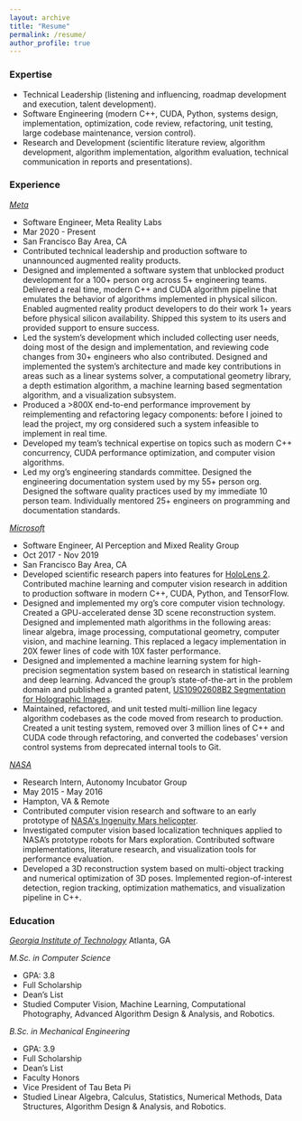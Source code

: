 ```yaml
---
layout: archive
title: "Resume"
permalink: /resume/
author_profile: true
---
```


### Expertise
* Technical Leadership (listening and influencing, roadmap development and execution, talent development).
* Software Engineering (modern C++, CUDA, Python, systems design, implementation, optimization, code review, refactoring, unit testing, large codebase maintenance, version control).
* Research and Development (scientific literature review, algorithm development, algorithm implementation, algorithm evaluation, technical communication in reports and presentations).

### Experience
*[Meta](https://tech.fb.com/ar-vr/)*                  	                
* Software Engineer, Meta Reality Labs                             
* Mar 2020 - Present
* San Francisco Bay Area, CA
* Contributed technical leadership and production software to unannounced augmented reality products.
* Designed and implemented a software system that unblocked product development for a 100+ person org across 5+ engineering teams. Delivered a real time, modern C++ and CUDA algorithm pipeline that emulates the behavior of algorithms implemented in physical silicon. Enabled augmented reality product developers to do their work 1+ years before physical silicon availability. Shipped this system to its users and provided support to ensure success.
* Led the system’s development which included collecting user needs, doing most of the design and implementation, and reviewing code changes from 30+ engineers who also contributed. Designed and implemented the system’s architecture and made key contributions in areas such as a linear systems solver, a computational geometry library, a depth estimation algorithm, a machine learning based segmentation algorithm, and a visualization subsystem. 
* Produced a >800X end-to-end performance improvement by reimplementing and refactoring legacy components: before I joined to lead the project, my org considered such a system infeasible to implement in real time. 
* Developed my team’s technical expertise on topics such as modern C++ concurrency, CUDA performance optimization, and computer vision algorithms. 
* Led my org’s engineering standards committee. Designed the engineering documentation system used by my 55+ person org. Designed the software quality practices used by my immediate 10 person team. Individually mentored 25+ engineers on programming and documentation standards.

*[Microsoft](https://www.microsoft.com/en-us/mixed-reality)*                     
* Software Engineer, AI Perception and Mixed Reality Group                  
* Oct 2017 - Nov 2019
* San Francisco Bay Area, CA
* Developed scientific research papers into features for [HoloLens 2](https://www.microsoft.com/en-us/hololens/buy). Contributed machine learning and computer vision research in addition to production software in modern C++, CUDA, Python, and TensorFlow.
* Designed and implemented my org’s core computer vision technology. Created a GPU-accelerated dense 3D scene reconstruction system. Designed and implemented math algorithms in the following areas: linear algebra, image processing, computational geometry, computer vision, and machine learning. This replaced a legacy implementation in 20X fewer lines of code with 10X faster performance.
* Designed and implemented a machine learning system for high-precision segmentation system based on research in statistical learning and deep learning. Advanced the group’s state-of-the-art in the problem domain and published a granted patent, [US10902608B2 Segmentation for Holographic Images](https://patents.google.com/patent/US10902608B2). 
* Maintained, refactored, and unit tested multi-million line legacy algorithm codebases as the code moved from research to production. Created a unit testing system, removed over 3 million lines of C++ and CUDA code through refactoring, and converted the codebases’ version control systems from deprecated internal tools to Git.

*[NASA](https://www.nasa.gov)*                          
* Research Intern, Autonomy Incubator Group                
* May 2015 - May 2016
* Hampton, VA & Remote
* Contributed computer vision research and software to an early prototype of [NASA's Ingenuity Mars helicopter](https://en.wikipedia.org/wiki/Ingenuity_(helicopter)). 
* Investigated computer vision based localization techniques applied to NASA’s prototype robots for Mars exploration. Contributed software implementations, literature research, and visualization tools for performance evaluation.
* Developed a 3D reconstruction system based on multi-object tracking and numerical optimization of 3D poses. Implemented region-of-interest detection, region tracking, optimization mathematics, and visualization pipeline in C++. 

### Education
*[Georgia Institute of Technology](https://www.cc.gatech.edu)*
Atlanta, GA

*M.Sc. in Computer Science*
* GPA: 3.8
* Full Scholarship
* Dean’s List
* Studied Computer Vision, Machine Learning, Computational Photography, Advanced Algorithm Design & Analysis, and Robotics.

*B.Sc. in Mechanical Engineering*
* GPA: 3.9
* Full Scholarship
* Dean’s List
* Faculty Honors
* Vice President of Tau Beta Pi
* Studied Linear Algebra, Calculus, Statistics, Numerical Methods, Data Structures, Algorithm Design & Analysis, and Robotics.
